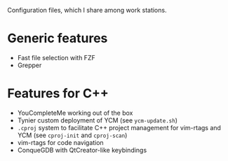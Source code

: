 Configuration files, which I share among work stations.

# Generic features

* Fast file selection with FZF
* Grepper

# Features for C++

* YouCompleteMe working out of the box
* Tynier custom deployment of YCM (see `ycm-update.sh`)
* `.cproj` system to facilitate C++ project management for vim-rtags and YCM
  (see `cproj-init` and `cproj-scan`)
* vim-rtags for code navigation
* ConqueGDB with QtCreator-like keybindings
